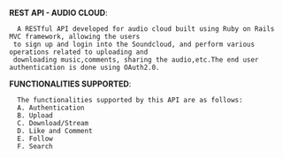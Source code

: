 **REST API - AUDIO CLOUD**:

      A RESTful API developed for audio cloud built using Ruby on Rails MVC framework, allowing the users 
     to sign up and login into the Soundcloud, and perform various operations related to uploading and 
     downloading music,comments, sharing the audio,etc.The end user authentication is done using OAuth2.0.    

**FUNCTIONALITIES SUPPORTED**:

      The functionalities supported by this API are as follows:  
      A. Authentication    
      B. Upload   
      C. Download/Stream   
      D. Like and Comment  
      E. Follow   
      F. Search   

